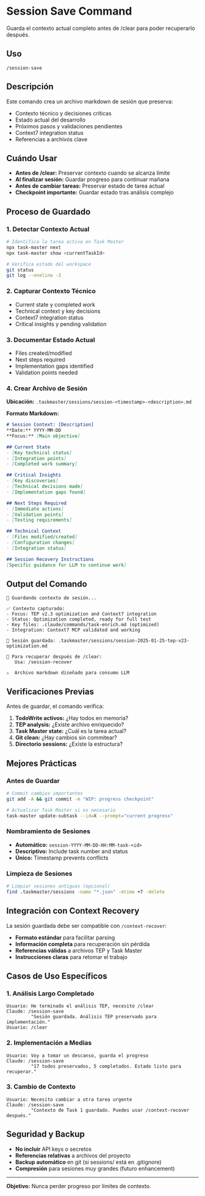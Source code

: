 # Session Save Command

Guarda el contexto actual completo antes de /clear para poder recuperarlo después.

## Uso

```
/session-save
```

## Descripción

Este comando crea un archivo markdown de sesión que preserva:
- Contexto técnico y decisiones críticas
- Estado actual del desarrollo
- Próximos pasos y validaciones pendientes
- Context7 integration status
- Referencias a archivos clave

## Cuándo Usar

- **Antes de /clear:** Preservar contexto cuando se alcanza límite
- **Al finalizar sesión:** Guardar progreso para continuar mañana
- **Antes de cambiar tareas:** Preservar estado de tarea actual
- **Checkpoint importante:** Guardar estado tras análisis complejo

## Proceso de Guardado

### 1. Detectar Contexto Actual

```bash
# Identifica la tarea activa en Task Master
npx task-master next
npx task-master show <currentTaskId>

# Verifica estado del workspace
git status
git log --oneline -3
```

### 2. Capturar Contexto Técnico

- Current state y completed work
- Technical context y key decisions
- Context7 integration status
- Critical insights y pending validation

### 3. Documentar Estado Actual

- Files created/modified
- Next steps required
- Implementation gaps identified
- Validation points needed

### 4. Crear Archivo de Sesión

**Ubicación:** `.taskmaster/sessions/session-<timestamp>-<description>.md`

**Formato Markdown:**
```markdown
# Session Context: [Description]
**Date:** YYYY-MM-DD
**Focus:** [Main objective]

## Current State
- [Key technical status]
- [Integration points]
- [Completed work summary]

## Critical Insights
- [Key discoveries]
- [Technical decisions made]
- [Implementation gaps found]

## Next Steps Required
- [Immediate actions]
- [Validation points]
- [Testing requirements]

## Technical Context
- [Files modified/created]
- [Configuration changes]
- [Integration status]

## Session Recovery Instructions
[Specific guidance for LLM to continue work]
```

## Output del Comando

```
💾 Guardando contexto de sesión...

✅ Contexto capturado:
- Focus: TEP v2.3 optimization and Context7 integration
- Status: Optimization completed, ready for full test
- Key files: .claude/commands/task-enrich.md (optimized)
- Integration: Context7 MCP validated and working

📄 Sesión guardada: .taskmaster/sessions/session-2025-01-25-tep-v23-optimization.md

🎯 Para recuperar después de /clear:
   Usa: /session-recover

⚠️  Archivo markdown diseñado para consumo LLM
```

## Verificaciones Previas

Antes de guardar, el comando verifica:

1. **TodoWrite activos:** ¿Hay todos en memoria?
2. **TEP analysis:** ¿Existe archivo enriquecido?
3. **Task Master state:** ¿Cuál es la tarea actual?
4. **Git clean:** ¿Hay cambios sin commitear?
5. **Directorio sessions:** ¿Existe la estructura?

## Mejores Prácticas

### Antes de Guardar
```bash
# Commit cambios importantes
git add -A && git commit -m "WIP: progress checkpoint"

# Actualizar Task Master si es necesario
task-master update-subtask --id=X --prompt="current progress"
```

### Nombramiento de Sesiones
- **Automático:** `session-YYYY-MM-DD-HH:MM-task-<id>`
- **Descriptivo:** Include task number and status
- **Único:** Timestamp prevents conflicts

### Limpieza de Sesiones
```bash
# Limpiar sesiones antiguas (opcional)
find .taskmaster/sessions -name "*.json" -mtime +7 -delete
```

## Integración con Context Recovery

La sesión guardada debe ser compatible con `/context-recover`:
- **Formato estándar** para facilitar parsing
- **Información completa** para recuperación sin pérdida
- **Referencias válidas** a archivos TEP y Task Master
- **Instrucciones claras** para retomar el trabajo

## Casos de Uso Específicos

### 1. Análisis Largo Completado
```
Usuario: He terminado el análisis TEP, necesito /clear
Claude: /session-save
         "Sesión guardada. Análisis TEP preservado para implementación."
Usuario: /clear
```

### 2. Implementación a Medias
```
Usuario: Voy a tomar un descanso, guarda el progreso
Claude: /session-save
         "17 todos preservados, 5 completados. Estado listo para recuperar."
```

### 3. Cambio de Contexto
```
Usuario: Necesito cambiar a otra tarea urgente
Claude: /session-save
         "Contexto de Task 1 guardado. Puedes usar /context-recover después."
```

## Seguridad y Backup

- **No incluir** API keys o secretos
- **Referencias relativas** a archivos del proyecto
- **Backup automático** en git (si sessions/ está en .gitignore)
- **Compresión** para sesiones muy grandes (futuro enhancement)

---

**Objetivo:** Nunca perder progreso por límites de contexto.